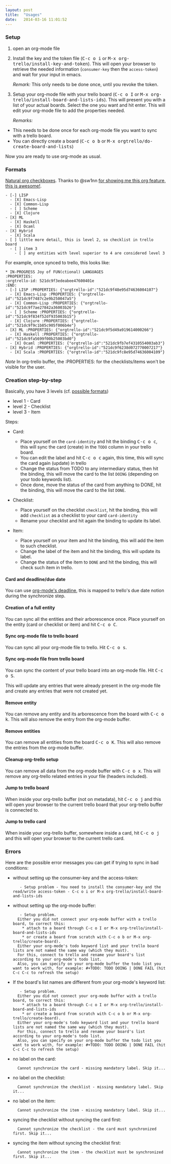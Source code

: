 ```yaml
---
layout: post
title:  "Usages"
date:   2014-03-16 11:01:52
---
```


### Setup

1. open an org-mode file

2. Install the key and the token file (<kbd>C-c o i</kbd> or <kbd>M-x org-trello/install-key-and-token</kbd>).
This will open your browser to retrieve the needed information (`consumer-key` then the `access-token`) and wait for your input in emacs.

    *Remark:* This only needs to be done once, until you revoke the token.

3. Setup your org-mode file with your trello board (<kbd>C-c o I</kbd> or <kbd>M-x org-trello/install-board-and-lists-ids</kbd>).
This will present you with a list of your actual boards. Select the one you want and hit enter.
This will edit your org-mode file to add the properties needed.

    *Remarks:*

  - This needs to be done once for each org-mode file you want to sync with a trello board.
  - You can directly create a board (<kbd>C-c o b</kbd> or <kbd>M-x orgtrello/do-create-board-and-lists</kbd>)

Now you are ready to use org-mode as usual.

### Formats

[Natural org checkboxes](http://orgmode.org/manual/Checkboxes.html).
Thanks to @sw1nn [for showing me this org feature, this is awesome!](https://github.com/ardumont/org-trello/issues/14).

```
- [-] LISP
  - [X] Emacs-Lisp
  - [X] Common-Lisp
  - [ ] Scheme
  - [X] Clojure
- [X] ML
  - [X] Haskell
  - [X] Ocaml
- [X] Hybrid
  - [X] Scala
- [ ] little more detail, this is level 2, so checklist in trello board
  - [ ] item 3
    - [ ] any entities with level superior to 4 are considered level 3
```

For example, once synced to trello, this looks like:

```
* IN-PROGRESS Joy of FUN(ctional) LANGUAGES
:PROPERTIES:
:orgtrello-id: 521dc9f3edeabee47600401e
:END:
- [-] LISP :PROPERTIES: {"orgtrello-id":"521dc9f48e95d74636004107"}
  - [X] Emacs-Lisp :PROPERTIES: {"orgtrello-id":"521dc9f7487c2e9b250047a5"}
  - [X] Common-Lisp :PROPERTIES: {"orgtrello-id":"521dc9f7ae27842a36003b26"}
  - [ ] Scheme :PROPERTIES: {"orgtrello-id":"521dc9f834f52df935003b15"}
  - [X] Clojure :PROPERTIES: {"orgtrello-id":"521dc9f9c1b85c905f006b4e"}
- [X] ML :PROPERTIES: {"orgtrello-id":"521dc9f5d49a919614000266"}
  - [X] Haskell :PROPERTIES: {"orgtrello-id":"521dc9fa5699f00b25003bd0"}
  - [X] Ocaml :PROPERTIES: {"orgtrello-id":"521dc9fb7ef4310554003ab3"}
- [X] Hybrid :PROPERTIES: {"orgtrello-id":"521dc9f6238d072770007217"}
  - [X] Scala :PROPERTIES: {"orgtrello-id":"521dc9fc8e95d74636004109"}
  ```

*Note* In org-trello buffer, the :PROPERTIES: for the checklists/items won't be visible for the user.

### Creation step-by-step

Basically, you have 3 levels (cf. [possible formats](#formats))
- level 1 - Card
- level 2 - Checklist
- level 3 - Item

Steps:
- Card:
  - Place yourself on the `card-identity` and hit the binding <kbd>C-c o c</kbd>, this will sync the card (create) in the `TODO` column in your trello board.
  - You can edit the label and hit <kbd>C-c o c</kbd> again, this time, this will sync the card again (update) in trello
  - Change the status from TODO to any intermediary status, then hit the binding, this will move the card to the list `DOING` (depending on your todo keywords list).
  - Once done, move the status of the card from anything to DONE, hit the binding, this will move the card to the list `DONE`.

- Checklist:
  - Place yourself on the checklist `checklist`, hit the binding, this will add `checklist` as a checklist to your card `card-identity`
  - Rename your checklist and hit again the binding to update its label.

- Item:
  - Place yourself on your item and hit the binding, this will add the item to such checklist.
  - Change the label of the item and hit the binding, this will update its label.
  - Change the status of the item to `DONE` and hit the binding, this will check such item in trello.

#### Card and deadline/due date

You can use [org-mode's deadline](http://orgmode.org/manual/Inserting-deadline_002fschedule.html), this is mapped to trello's due date notion during the synchronize step.

#### Creation of a full entity

You can sync all the entities and their arborescence once.
Place yourself on the entity (card or checklist or item) and hit <kbd>C-c o C</kbd>.

#### Sync org-mode file to trello board

You can sync all your org-mode file to trello.
Hit <kbd>C-c o s</kbd>.

#### Sync org-mode file from trello board

You can sync the content of your trello board into an org-mode file.
Hit <kbd>C-c o S</kbd>.

This will update any entries that were already present in the org-mode file and create any entries that were not created yet.

#### Remove entity

You can remove any entity and its arborescence from the board with <kbd>C-c o k</kbd>.
This will also remove the entry from the org-mode buffer.

#### Remove entities

You can remove all entities from the board <kbd>C-c o K</kbd>.
This will also remove the entries from the org-mode buffer.

#### Cleanup org-trello setup

You can remove all data from the org-mode buffer with <kbd>C-c o x</kbd>.
This will remove any org-trello related entries in your file (headers included).

#### Jump to trello board

When inside your org-trello buffer (not on metadata), hit <kbd>C-c o j</kbd> and this will open your browser to the current trello board that your org-trello buffer is connected to.

#### Jump to trello card

When inside your org-trello buffer, somewhere inside a card, hit <kbd>C-c o j</kbd> and this will open your browser to the current trello card.

### Errors

Here are the possible error messages you can get if trying to sync in bad conditions:

- without setting up the consumer-key and the access-token:

         - Setup problem - You need to install the consumer-key and the read/write access-token - C-c o i or M-x org-trello/install-board-and-lists-ids

- without setting up the org-mode buffer:

         - Setup problem.
        Either you did not connect your org-mode buffer with a trello board, to correct this:
          * attach to a board through C-c o I or M-x org-trello/install-board-and-lists-ids
          * or create a board from scratch with C-c o b or M-x org-trello/create-board).
        Either your org-mode's todo keyword list and your trello board lists are not named the same way (which they must).
        For this, connect to trello and rename your board's list according to your org-mode's todo list.
        Also, you can specify on your org-mode buffer the todo list you want to work with, for example: #+TODO: TODO DOING | DONE FAIL (hit C-c C-c to refresh the setup)

- If the board's list names are different from your org-mode's keyword list:

         - Setup problem.
        Either you did not connect your org-mode buffer with a trello board, to correct this:
          * attach to a board through C-c o I or M-x org-trello/install-board-and-lists-ids
          * or create a board from scratch with C-c o b or M-x org-trello/create-board).
        Either your org-mode's todo keyword list and your trello board lists are not named the same way (which they must).
        For this, connect to trello and rename your board's list according to your org-mode's todo list.
        Also, you can specify on your org-mode buffer the todo list you want to work with, for example: #+TODO: TODO DOING | DONE FAIL (hit C-c C-c to refresh the setup)

- no label on the card:

        Cannot synchronize the card - missing mandatory label. Skip it...

- no label on the checklist:

        Cannot synchronize the checklist - missing mandatory label. Skip it...

- no label on the item:

        Cannot synchronize the item - missing mandatory label. Skip it...

- syncing the checklist without syncing the card first:

        Cannot synchronize the checklist - the card must synchronized first. Skip it...

- syncing the item without syncing the checklist first:

        Cannot synchronize the item - the checklist must be synchronized first. Skip it...

